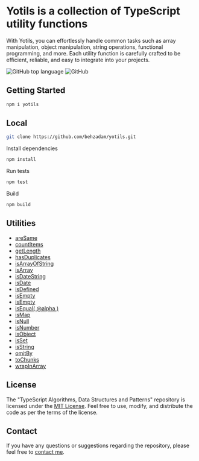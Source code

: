 # Yotils is a collection of TypeScript utility functions

With Yotils, you can effortlessly handle common tasks such as array manipulation, object manipulation, string operations, functional programming, and more. Each utility function is carefully crafted to be efficient, reliable, and easy to integrate into your projects.

![GitHub top language](https://img.shields.io/github/languages/top/behzadam/yotils)
![GitHub](https://img.shields.io/github/license/behzadam/yotils)

## Getting Started

```bash
npm i yotils
```

## Local

```bash
git clone https://github.com/behzadam/yotils.git
```

Install dependencies

```bash
npm install
```

Run tests

```bash
npm test
```

Build

```bash
npm build
```

## Utilities

- [areSame](src/are-same.ts)
- [countItems](src/count-items.ts)
- [getLength](src/get-length.ts)
- [hasDuplicates](src/has-duplicates.ts)
- [isArrayOfString](src/is-array-of-string.ts)
- [isArray](src/is-array.ts)
- [isDateString](src/is-date-string.ts)
- [isDate](src/is-date.ts)
- [isDefined](src/is-defined.ts)
- [isEmpty](src/is-empty.ts)
- [isEmpty](src/is-empty.ts)
- [isEqual( @alpha )](src/is-equal.ts)
- [isMap](src/is-map.ts)
- [isNull](src/is-null.ts)
- [isNumber](src/is-number.ts)
- [isObject](src/is-object.ts)
- [isSet](src/is-set.ts)
- [isString](src/is-string.ts)
- [omitBy](src/omit-by.ts)
- [toChunks](src/to-chunks.ts)
- [wrapInArray](src/wrap-in-array.ts)

## License

The "TypeScript Algorithms, Data Structures and Patterns" repository is licensed under the [MIT License](https://opensource.org/licenses/MIT). Feel free to use, modify, and distribute the code as per the terms of the license.

## Contact

If you have any questions or suggestions regarding the repository, please feel free to [contact me](mailto:behzad.am@gmail.com).
